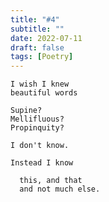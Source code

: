 ```yaml
---
title: "#4"
subtitle: ""
date: 2022-07-11
draft: false
tags: [Poetry]
--- 
```


```text
I wish I knew
beautiful words

Supine?
Mellifluous?
Propinquity?

I don't know.

Instead I know

  this, and that
  and not much else.
```
<!--more-->
